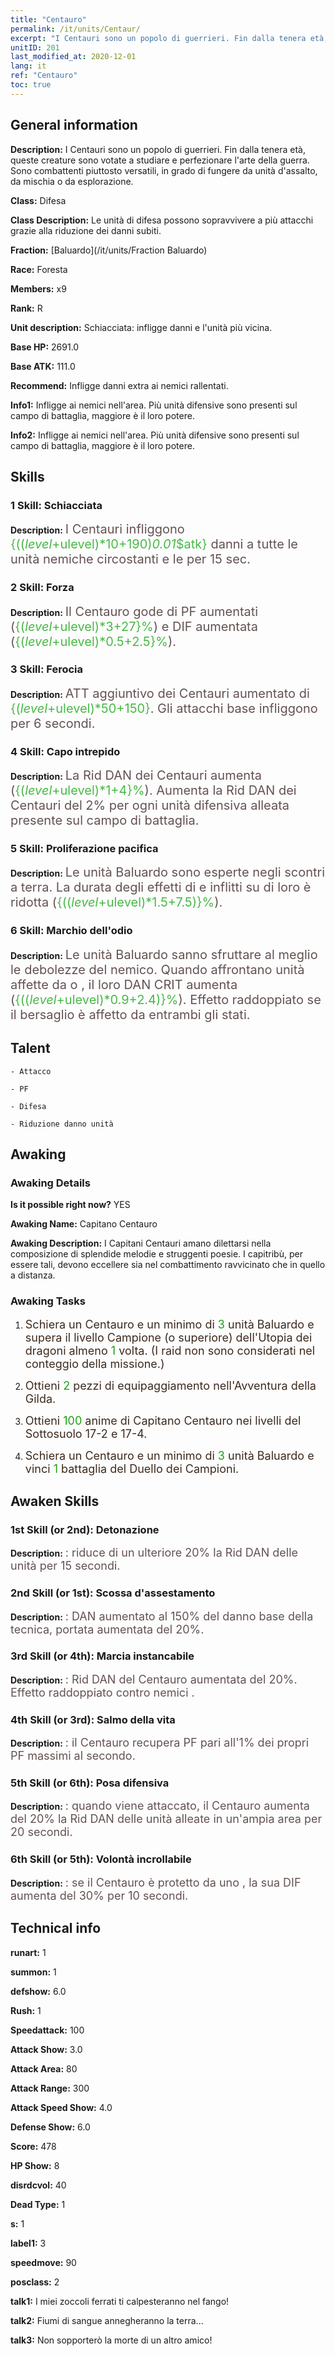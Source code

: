 ```yaml
---
title: "Centauro"
permalink: /it/units/Centaur/
excerpt: "I Centauri sono un popolo di guerrieri. Fin dalla tenera età, queste creature sono votate a studiare e perfezionare l'arte della guerra. Sono combattenti piuttosto versatili, in grado di fungere da unità d'assalto, da mischia o da esplorazione."
unitID: 201
last_modified_at: 2020-12-01
lang: it
ref: "Centauro"
toc: true
---
```

## General information
 **Description:** I Centauri sono un popolo di guerrieri. Fin dalla tenera età, queste creature sono votate a studiare e perfezionare l'arte della guerra. Sono combattenti piuttosto versatili, in grado di fungere da unità d'assalto, da mischia o da esplorazione.

 **Class:** Difesa

 **Class Description:** Le unità di difesa possono sopravvivere a più attacchi grazie alla riduzione dei danni subiti.

 **Fraction:** [Baluardo](/it/units/Fraction Baluardo)

 **Race:** Foresta

 **Members:** x9

 **Rank:** R

 **Unit description:** Schiacciata: infligge danni e <rallenta> l'unità più vicina.

 **Base HP:** 2691.0

 **Base ATK:** 111.0

 **Recommend:** Infligge danni extra ai nemici rallentati.

 **Info1:** Infligge <Rallentamento> ai nemici nell'area. Più unità difensive sono presenti sul campo di battaglia, maggiore è il loro potere.

 **Info2:** Infligge <Rallentamento> ai nemici nell'area. Più unità difensive sono presenti sul campo di battaglia, maggiore è il loro potere.

## Skills
### 1 Skill: Schiacciata
 **Description:** <span style="color: #645252;font-size:20px">I Centauri infliggono </span><span style="color: black"><span style="color: #48b946;font-size:20px">{(($level+$ulevel)*10+190)*0.01*$atk}</span><span style="color: black"><span style="color: #645252;font-size:20px"> danni a tutte le unità nemiche circostanti e le </span><span style="color: black"><span style="color: #48b946;font-size:20px"><rallentano></span><span style="color: black"><span style="color: #645252;font-size:20px"> per 15 sec.</span><span style="color: black">

### 2 Skill: Forza
 **Description:** <span style="color: #645252;font-size:20px">Il Centauro gode di PF aumentati (</span><span style="color: black"><span style="color: #48b946;font-size:20px">{($level+$ulevel)*3+27}%</span><span style="color: black"><span style="color: #645252;font-size:20px">) e DIF aumentata (</span><span style="color: black"><span style="color: #48b946;font-size:20px">{($level+$ulevel)*0.5+2.5}%</span><span style="color: black"><span style="color: #645252;font-size:20px">).</span><span style="color: black">

### 3 Skill: Ferocia
 **Description:** <span style="color: #645252;font-size:20px">ATT aggiuntivo dei Centauri aumentato di </span><span style="color: black"><span style="color: #48b946;font-size:20px">{($level+$ulevel)*50+150}</span><span style="color: black"><span style="color: #645252;font-size:20px">. Gli attacchi base infliggono </span><span style="color: black"><span style="color: #48b946;font-size:20px"><Sanguinamento></span><span style="color: black"><span style="color: #645252;font-size:20px"> per 6 secondi.</span><span style="color: black">

### 4 Skill: Capo intrepido
 **Description:** <span style="color: #645252;font-size:20px">La Rid DAN dei Centauri aumenta (</span><span style="color: black"><span style="color: #48b946;font-size:20px">{($level+$ulevel)*1+4}%</span><span style="color: black"><span style="color: #645252;font-size:20px">). Aumenta la Rid DAN dei Centauri del 2% per ogni unità difensiva alleata presente sul campo di battaglia.</span><span style="color: black">

### 5 Skill: Proliferazione pacifica
 **Description:** <span style="color: #645252;font-size:20px">Le unità Baluardo sono esperte negli scontri a terra. La durata degli effetti di <Stordimento> e <Pietrificazione> inflitti su di loro è ridotta (</span><span style="color: black"><span style="color: #48b946;font-size:20px">{(($level+$ulevel)*1.5+7.5)}%</span><span style="color: black"><span style="color: #645252;font-size:20px">).</span><span style="color: black">

### 6 Skill: Marchio dell'odio
 **Description:** <span style="color: #645252;font-size:20px">Le unità Baluardo sanno sfruttare al meglio le debolezze del nemico. Quando affrontano unità affette da <Rallentamento> o <Sanguinamento>, il loro DAN CRIT aumenta (</span><span style="color: black"><span style="color: #48b946;font-size:20px">{(($level+$ulevel)*0.9+2.4)}%</span><span style="color: black"><span style="color: #645252;font-size:20px">). Effetto raddoppiato se il bersaglio è affetto da entrambi gli stati.</span><span style="color: black">

## Talent

    - Attacco

    - PF

    - Difesa

    - Riduzione danno unità

## Awaking
### Awaking Details
 **Is it possible right now?** YES

 **Awaking Name:** Capitano Centauro

 **Awaking Description:** I Capitani Centauri amano dilettarsi nella composizione di splendide melodie e struggenti poesie. I capitribù, per essere tali, devono eccellere sia nel combattimento ravvicinato che in quello a distanza.

### Awaking Tasks
 1. <span style="color: #3c2a1e;font-size:18px">Schiera un Centauro e un minimo di </span><span style="color: #1ca216;font-size:18px">3</span><span style="color: #3c2a1e;font-size:18px"> unità Baluardo e supera il livello Campione (o superiore) dell'Utopia dei dragoni almeno </span><span style="color: #1ca216;font-size:18px">1</span><span style="color: #3c2a1e;font-size:18px"> volta. (I raid non sono considerati nel conteggio della missione.)</span>

 2. <span style="color: #3c2a1e;font-size:18px">Ottieni </span><span style="color: #1ca216;font-size:18px">2</span><span style="color: #3c2a1e;font-size:18px"> pezzi di equipaggiamento nell'Avventura della Gilda.</span>

 3. <span style="color: #3c2a1e;font-size:18px">Ottieni </span><span style="color: #1ca216;font-size:18px">100</span><span style="color: #3c2a1e;font-size:18px"> anime di Capitano Centauro nei livelli del Sottosuolo 17-2 e 17-4.</span>

 4. <span style="color: #3c2a1e;font-size:18px">Schiera un Centauro e un minimo di </span><span style="color: #1ca216;font-size:18px">3</span><span style="color: #3c2a1e;font-size:18px"> unità Baluardo e vinci </span><span style="color: #1ca216;font-size:18px">1</span><span style="color: #3c2a1e;font-size:18px"> battaglia del Duello dei Campioni.</span>

## Awaken Skills

### 1st Skill (or 2nd): Detonazione
 **Description:** <span style="color: #48b946;font-size:18px"><Schiacciata></span><span style="color: #645252;font-size:18px">: riduce di un ulteriore 20% la Rid DAN delle unità per 15 secondi.</span>

### 2nd Skill (or 1st): Scossa d'assestamento
 **Description:** <span style="color: #48b946;font-size:18px"><Schiacciata></span><span style="color: #645252;font-size:18px">: DAN aumentato al 150% del danno base della tecnica, portata aumentata del 20%.</span>

### 3rd Skill (or 4th): Marcia instancabile
 **Description:** <span style="color: #48b946;font-size:18px"><Forza></span><span style="color: #645252;font-size:18px">: Rid DAN del Centauro aumentata del 20%. Effetto raddoppiato contro nemici <rallentati>.</span>

### 4th Skill (or 3rd): Salmo della vita
 **Description:** <span style="color: #48b946;font-size:18px"><Forza></span><span style="color: #645252;font-size:18px">: il Centauro recupera PF pari all'1% dei propri PF massimi al secondo.</span>

### 5th Skill (or 6th): Posa difensiva
 **Description:** <span style="color: #48b946;font-size:18px"><Capo intrepido></span><span style="color: #645252;font-size:18px">: quando viene attaccato, il Centauro aumenta del 20% la Rid DAN delle unità alleate in un'ampia area per 20 secondi.</span>

### 6th Skill (or 5th): Volontà incrollabile
 **Description:** <span style="color: #48b946;font-size:18px"><Capo intrepido></span><span style="color: #645252;font-size:18px">: se il Centauro è protetto da uno <scudo>, la sua DIF aumenta del 30% per 10 secondi.</span>

## Technical info
 **runart:** 1

 **summon:** 1

 **defshow:** 6.0

 **Rush:** 1

 **Speedattack:** 100

 **Attack Show:** 3.0

 **Attack Area:** 80

 **Attack Range:** 300

 **Attack Speed Show:** 4.0

 **Defense Show:** 6.0

 **Score:** 478

 **HP Show:** 8

 **disrdcvol:** 40

 **Dead Type:** 1

 **s:** 1

 **label1:** 3

 **speedmove:** 90

 **posclass:** 2

 **talk1:** I miei zoccoli ferrati ti calpesteranno nel fango!

 **talk2:** Fiumi di sangue annegheranno la terra...

 **talk3:** Non sopporterò la morte di un altro amico!

